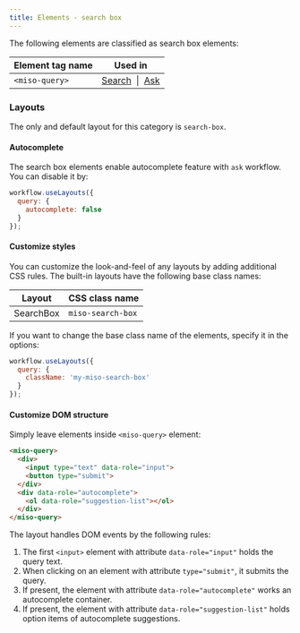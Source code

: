 ```yaml
---
title: Elements - search box
---
```


The following elements are classified as search box elements:

<table class="table">
  <thead>
    <tr>
      <th scope="col">Element tag name</th>
      <th scope="col">Used in</th>
    </tr>
  </thead>
  <tbody>
    <tr>
      <td><code>&lt;miso-query&gt;</code></td>
      <td>
        <a href="{{ '/ui/search/elements/' | url }}">Search</a>&nbsp; | &nbsp;<a href="{{ '/ui/ask/elements/' | url }}">Ask</a>
      </td>
    </tr>
  </tbody>
</table>

### Layouts

The only and default layout for this category is `search-box`.

#### Autocomplete

The search box elements enable autocomplete feature with `ask` workflow. You can disable it by:

```js
workflow.useLayouts({
  query: {
    autocomplete: false
  }
});
```

#### Customize styles

You can customize the look-and-feel of any layouts by adding additional CSS rules. The built-in layouts have the following base class names:

<table class="table">
  <thead>
    <tr>
      <th scope="col">Layout</th>
      <th scope="col">CSS class name</th>
    </tr>
  </thead>
  <tbody>
    <tr>
      <td>SearchBox</td>
      <td><code>miso-search-box</code></td>
    </tr>
  </tbody>
</table>

If you want to change the base class name of the elements, specify it in the options:

```js
workflow.useLayouts({
  query: {
    className: 'my-miso-search-box'
  }
});
```

#### Customize DOM structure

Simply leave elements inside `<miso-query>` element:

```html
<miso-query>
  <div>
    <input type="text" data-role="input">
    <button type="submit">
  </div>
  <div data-role="autocomplete">
    <ol data-role="suggestion-list"></ol>
  </div>
</miso-query>
```

The layout handles DOM events by the following rules:

1. The first `<input>` element with attribute `data-role="input"` holds the query text.
1. When clicking on an element with attribute `type="submit"`, it submits the query.
1. If present, the element with attribute `data-role="autocomplete"` works an autocomplete container.
1. If present, the element with attribute `data-role="suggestion-list"` holds option items of autocomplete suggestions.
